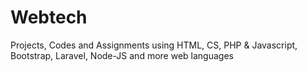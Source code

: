 # Webtech
Projects, Codes and Assignments using HTML, CS, PHP &amp; Javascript, Bootstrap, Laravel, Node-JS and more web languages
